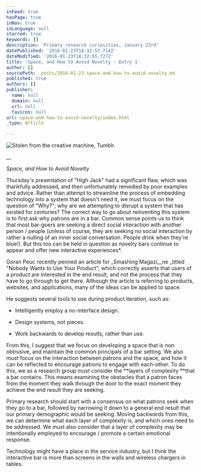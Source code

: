 ```yaml
---
inFeed: true
hasPage: true
inNav: true
inLanguage: null
starred: true
keywords: []
description: 'Primary research curiosities, January 23rd'
datePublished: '2016-01-23T18:32:57.714Z'
dateModified: '2016-01-23T18:32:55.727Z'
title: 'Space, and How to Avoid Novelty - Entry 1'
author: []
sourcePath: _posts/2016-01-23-space-and-how-to-avoid-novelty.md
published: true
authors: []
publisher:
  name: null
  domain: null
  url: null
  favicon: null
url: space-and-how-to-avoid-novelty/index.html
_type: Article

---
```

![Stolen from the creative machine, Tumblr.](https://the-grid-user-content.s3-us-west-2.amazonaws.com/d303945e-8089-44f4-8863-34812710ad06.jpg)

__

_Space, and How to Avoid Novelty_

Thursday's presentation of "High Jack" had a significant flaw, which was thankfully addressed, and then unfortunately remedied by poor examples and advice. Rather than attempt to streamline the process of embedding technology into a system that doesn't need it, we must focus on the question of "Why?"; why are we attempting to disrupt a system that has existed for centuries? The correct way to go about reinventing this system is to first ask why patrons are in a bar. Common sense points us to think that most bar-goers are seeking a direct social interaction with another person / people (unless of course, they are seeking no social interaction by rather a nulling of an inner social conversation. People drink when they're blue!). But this too can be held in question as novelty bars continue to appear and offer new interactive experiences\*. 

Goran Peuc recently penned an article for _Smashing Magazi__ne _titled "Nobody Wants to Use Your Product", which correctly asserts that users of a product are interested in the end result, and not the process that they have to go through to get there. Although the article is referring to products, websites, and applications, many of the ideas can be applied to space. 

He suggests several tools to use during product iteration, such as:

- Intelligently employ a no-interface design. 

- Design systems, not pieces.

- Work backwards to develop results, rather than use. 

From this, I suggest that we focus on developing a space that is non obtrusive, and maintain the common principals of a bar setting. We also must focus on the interaction between patrons and the space, and how it can be reflected to encourage patrons to engage with each-other. To do this, we as a research group must consider the **layers of complexity **that a bar contains. This means examining the obstacles that a patron faces from the moment they walk through the door to the exact moment they achieve the end result they are seeking. 

Primary research should start with a consensus on what patrons seek when they go to a bar, followed by narrowing it down to a general end result that our primary demographic would be seeking. Moving backwards from this, we can determine what each layer of complexity is, and which ones need to be addressed. We must also consider that a layer of complexity may be intentionally employed to encourage / promote a certain emotional response.

Technology might have a place in the service industry, but I think the interactive bar is more than screens in the walls and wireless chargers in tables.